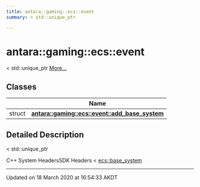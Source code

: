 ```yaml
---
title: antara::gaming::ecs::event
summary: < std::unique_ptr  

---
```


# antara::gaming::ecs::event




< std::unique_ptr  [More...](#detailed-description)






## Classes

|                | Name           |
| -------------- | -------------- |
| struct | **[antara::gaming::ecs::event::add_base_system](Classes/structantara_1_1gaming_1_1ecs_1_1event_1_1add__base__system.md)**  |






## Detailed Description

< std::unique_ptr 

























C++ System HeadersSDK Headers < [ecs::base_system](Classes/classantara_1_1gaming_1_1ecs_1_1base__system.md)








-------------------------------

Updated on 18 March 2020 at 16:54:33 AKDT